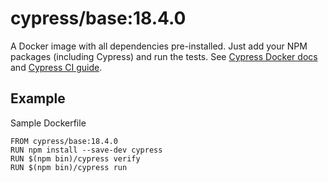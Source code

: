 <!-- WARNING: this file was autogenerated by generate-base-image.js -->
# cypress/base:18.4.0

A Docker image with all dependencies pre-installed.
Just add your NPM packages (including Cypress) and run the tests.
See [Cypress Docker docs](https://on.cypress.io/docker) and
[Cypress CI guide](https://on.cypress.io/ci).

## Example

Sample Dockerfile

```
FROM cypress/base:18.4.0
RUN npm install --save-dev cypress
RUN $(npm bin)/cypress verify
RUN $(npm bin)/cypress run
```
